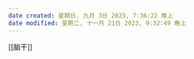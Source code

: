 ```yaml
---
date created: 星期日, 九月 3日 2023, 7:36:22 晚上
date modified: 星期二, 十一月 21日 2023, 9:32:49 晚上
---
```

[[脑干]]
